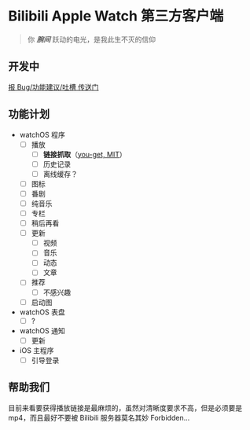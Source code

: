 # Bilibili Apple Watch 第三方客户端

> 你 ***腕间*** 跃动的电光，是我此生不灭的信仰

## 开发中

[报 Bug/功能建议/吐槽 传送门](https://github.com/ApolloZhu/Apple-Watch-Bilibili/issues/new)

## 功能计划

- watchOS 程序
  - [ ] 播放
    - [ ] **链接抓取**（[you-get, MIT](https://github.com/soimort/you-get/blob/develop/src/you_get/extractors/bilibili.py)）
    - [ ] 历史记录
    - [ ] 离线缓存？
  - [ ] 图标
  - [ ] 番剧
  - [ ] 纯音乐
  - [ ] 专栏
  - [ ] 稍后再看
  - [ ] 更新
    - [ ] 视频
    - [ ] 音乐
    - [ ] 动态
    - [ ] 文章
  - [ ] 推荐
    - [ ] 不感兴趣
  - [ ] 启动图
- watchOS 表盘
  - [ ] ?
- watchOS 通知
  - [ ] 更新
- iOS 主程序
  - [ ] 引导登录

## 帮助我们

目前来看要获得播放链接是最麻烦的，虽然对清晰度要求不高，但是必须要是 mp4，而且最好不要被 Bilibili 服务器莫名其妙 Forbidden...
